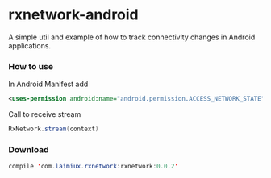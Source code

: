 # rxnetwork-android
A simple util and example of how to track connectivity changes in Android applications.


### How to use
In Android Manifest add 
```xml
<uses-permission android:name="android.permission.ACCESS_NETWORK_STATE"/>
```

Call to receive stream
```java
RxNetwork.stream(context)
```


### Download
```java
compile 'com.laimiux.rxnetwork:rxnetwork:0.0.2'
```
